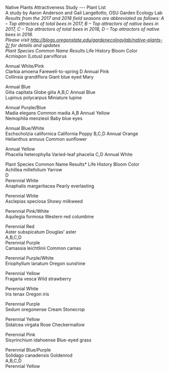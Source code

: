 Native Plants Attractiveness Study --- Plant List  
A study by Aaron Anderson and Gail Langellotto, OSU Garden Ecology Lab  
*Results from the 2017 and 2018 field seasons are abbreviated as follows: A – Top attractors of total bees in 
2017, B – Top attractors of native bees in 2017, C – Top attractors of total bees in 2018, D – Top attractors of 
native bees in 2018.   
Please visit http://blogs.oregonstate.edu/gardenecologylab/native-plants-2/ for details and updates   
Plant Species  Common Name  Results*  Life History  Bloom Color  
Acmispon (Lotus) parviflorus  
    
Annual  White/Pink  
Clarkia amoena  Farewell-to-spring             D  Annual  Pink  
Collinsia grandiflora  Giant blue eyed Mary  
  
Annual  Blue  
Gilia capitata  Globe gilia                         A,B,C  Annual  Blue  
Lupinus polycarpus  Miniature lupine  
  
Annual  Purple/Blue  
Madia elegans  Common madia                 A,B  Annual  Yellow  
Nemophila menziesii  Baby blue eyes  
  
Annual  Blue/White  
Eschscholzia californica  California Poppy               B,C,D  Annual  Orange  
Helianthus annuus  Common sunflower  
  
Annual  Yellow  
Phacelia heterophylla  Varied-leaf phacelia          C,D  Annual  White  
  
Plant Species  Common Name  Results*  Life History  Bloom Color  
Achillea millefolium  Yarrow                              
D  
Perennial  White  
Anaphalis margaritacea  Pearly everlasting  
  
Perennial  White  
Asclepias speciosa  Showy milkweed  
  
Perennial  Pink/White  
Aquilegia formosa  Western red columbine  
  
Perennial  Red  
Aster subspicatum  Douglas’ aster                   
A,B,C,D  
Perennial  Purple  
Camassia leichtlinii  Common camas  
  
Perennial  Purple/White  
Eriophyllum lanatum  Oregon sunshine  
  
Perennial  Yellow  
Fragaria vesca  Wild strawberry  
  
Perennial  White  
Iris tenax  Oregon iris  
  
Perennial  Purple  
Sedum oregonense  Cream Stonecrop  
  
Perennial  Yellow  
Sidalcea virgata  Rose Checkermallow  
  
Perennial  Pink  
Sisyrinchium idahoense  Blue-eyed grass  
  
Perennial  Blue/Purple  
Solidago canadensis  Goldenrod                           
A,B,C,D  
Perennial  Yellow  
   
